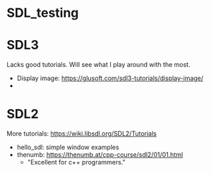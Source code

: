 # SDL_testing

# SDL3

Lacks good tutorials. Will see what I play around with the most.

* Display image: https://glusoft.com/sdl3-tutorials/display-image/
*

# SDL2

More tutorials: https://wiki.libsdl.org/SDL2/Tutorials

* hello_sdl: simple window examples
* thenumb: https://thenumb.at/cpp-course/sdl2/01/01.html
  * "Excellent for c++ programmers."
